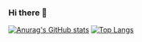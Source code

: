 ### Hi there 👋

<!--
**iamzhiyudong/iamzhiyudong** is a ✨ _special_ ✨ repository because its `README.md` (this file) appears on your GitHub profile.

Here are some ideas to get you started:

- 🔭 I’m currently working on ...
- 🌱 I’m currently learning ...
- 👯 I’m looking to collaborate on ...
- 🤔 I’m looking for help with ...
- 💬 Ask me about ...
- 📫 How to reach me: ...
- 😄 Pronouns: ...
- ⚡ Fun fact: ...
-->

[![Anurag's GitHub stats](https://github-readme-stats.vercel.app/api?username=iamzhiyudong&theme=material-palenight&show_icons=true&hide=prs&line_height=24&bg_color=1,#d8603d,#7e4989)](https://github.com/anuraghazra/github-readme-stats)    [![Top Langs](https://github-readme-stats.vercel.app/api/top-langs/?username=iamzhiyudong&layout=compact&theme=material-palenight)](https://github.com/anuraghazra/github-readme-stats)

